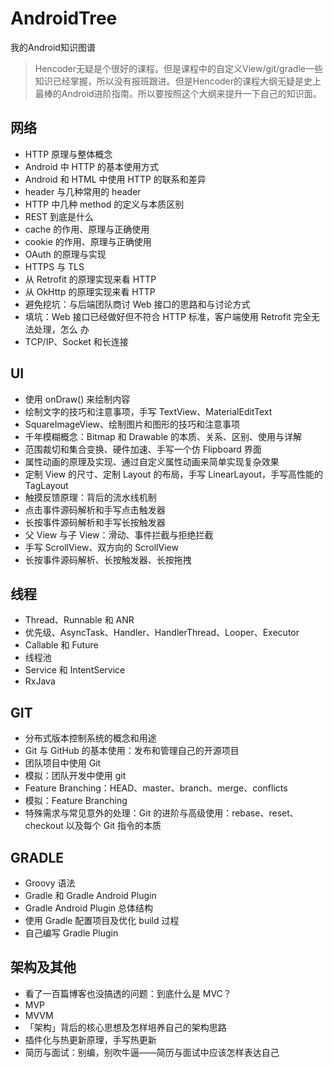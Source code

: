 # AndroidTree
我的Android知识图谱



> Hencoder无疑是个很好的课程。但是课程中的自定义View/git/gradle一些知识已经掌握，所以没有报班跟进。但是Hencoder的课程大纲无疑是史上最棒的Android进阶指南。所以要按照这个大纲来提升一下自己的知识面。

## 网络

- HTTP 原理与整体概念
- Android 中 HTTP 的基本使⽤⽅式
- Android 和 HTML 中使⽤ HTTP 的联系和差异
- header 与几种常⽤的 header
- HTTP 中几种 method 的定义与本质区别
- REST 到底是什么
- cache 的作⽤、原理与正确使用
- cookie 的作用、原理与正确使用
- OAuth 的原理与实现
- HTTPS 与 TLS
- 从 Retrofit 的原理实现来看 HTTP
- 从 OkHttp 的原理实现来看 HTTP
- 避免挖坑：与后端团队商讨 Web 接⼝的思路和与讨论方式
- 填坑：Web 接⼝已经做好但不符合 HTTP 标准，客户端使⽤ Retrofit 完全无法处理，怎么 办
- TCP/IP、Socket 和⻓连接



## UI

- 使⽤ onDraw() 来绘制内容
- 绘制⽂字的技巧和注意事项，⼿写 TextView、MaterialEditText
- SquareImageView、绘制图⽚和图形的技巧和注意事项
- 千年模糊概念：Bitmap 和 Drawable 的本质、关系、区别、使⽤与详解
- 范围裁切和集合变换、硬件加速、⼿写⼀个仿 Flipboard 界面
- 属性动画的原理及实现、通过⾃定义属性动画来简单实现复杂效果
- 定制 View 的尺⼨、定制 Layout 的布局，⼿写 LinearLayout，手写高性能的 TagLayout
- 触摸反馈原理：背后的流水线机制
- 点击事件源码解析和手写点击触发器
- 长按事件源码解析和⼿写长按触发器
- 父 View 与⼦ View：滑动、事件拦截与拒绝拦截
- ⼿写 ScrollView、双⽅向的 ScrollView
- ⻓按事件源码解析、长按触发器、长按拖拽

## 线程

- Thread、Runnable 和 ANR
- 优先级、AsyncTask、Handler、HandlerThread、Looper、Executor
- Callable 和 Future
- 线程池
- Service 和 IntentService
- RxJava



## GIT

- 分布式版本控制系统的概念和用途
- Git 与 GitHub 的基本使⽤：发布和管理自⼰的开源项目
- 团队项⽬中使用 Git
- 模拟：团队开发中使用 git
- Feature Branching：HEAD、master、branch、merge、conflicts
- 模拟：Feature Branching
- 特殊需求与常⻅意外的处理：Git 的进阶与高级使用：rebase、reset、checkout 以及每个 Git 指令的本质



## GRADLE

- Groovy 语法
- Gradle 和 Gradle Android Plugin
- Gradle Android Plugin 总体结构
- 使用 Gradle 配置项⽬及优化 build 过程
- 自⼰编写 Gradle Plugin



## 架构及其他

- 看了一百篇博客也没搞透的问题：到底什么是 MVC？
- MVP
- MVVM
- 「架构」背后的核⼼思想及怎样培养自⼰的架构思路
- 插件化与热更新原理，手写热更新
- 简历与面试：别编，别吹⽜逼——简历与⾯试中应该怎样表达自己